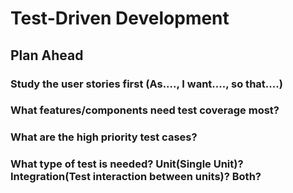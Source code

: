 # Test-Driven Development

##  Plan Ahead

### Study the user stories first (As...., I want...., so that....)
### What features/components need test coverage most?
### What are the high priority test cases?
### What type of test is needed? Unit(Single Unit)? Integration(Test interaction between units)? Both?
